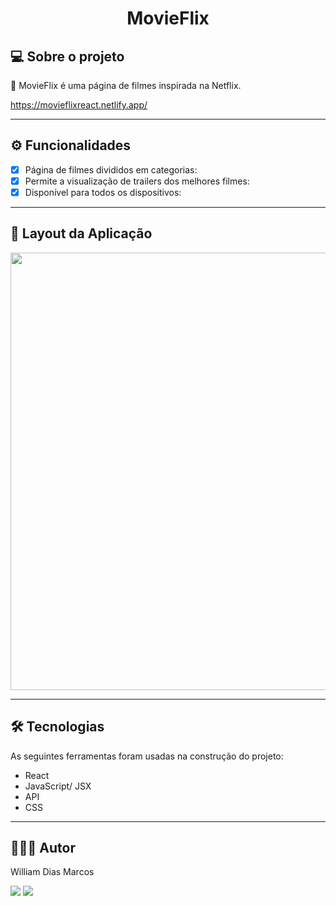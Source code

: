 <h1 align="center"> MovieFlix </h1>

## 💻 Sobre o projeto

🎥 MovieFlix é uma página de filmes inspirada na Netflix.

https://movieflixreact.netlify.app/

---

## ⚙️ Funcionalidades

- [x] Página de filmes divididos em categorias:
- [x] Permite a visualização de trailers dos melhores filmes:
- [x] Disponível para todos os dispositivos:

---

## 📱 Layout da Aplicação

<p text  align="center">
<img img width= "700" src= ""> 
</p>


---

## 🛠 Tecnologias

As seguintes ferramentas foram usadas na construção do projeto:

- React
- JavaScript/ JSX
- API
- CSS

---

## 👨🏼‍💻 Autor

William Dias Marcos

 <a href = "mailto:william.diasmarcos@gmail.com"><img src="https://img.shields.io/badge/-Gmail-%23333?style=for-the-badge&logo=gmail&logoColor=white"        target="_blank"></a>
 <a href="https://www.linkedin.com/in/william-dias-marcos-25981a192" target="_blank"><img src="https://img.shields.io/badge/-LinkedIn-%230077B5?style=for-the-badge&logo=linkedin&logoColor=white" target="_blank"></a>
